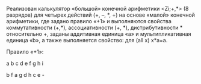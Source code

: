 Реализован калькулятор «большой» конечной арифметики <Zi;+,\*> (8 разрядов) для
четырех действий (+, –, \*, ÷) на основе «малой» конечной арифметики, где задано правило
«+1» и выполняются свойства коммутативности (+,\*), ассоциативности (+, \*),
дистрибутивности \* относительно +, заданы аддитивная единица «a» и
мультипликативная единица «b», а также выполняется свойство: для (all х) х\*a=a. 

Правило «+1»:

a b c d e f g h i

b f a g d h c e -

